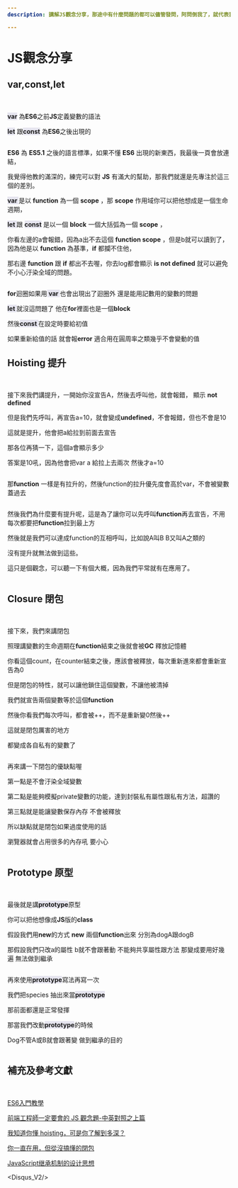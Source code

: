 ```yaml
---
description: 講解JS觀念分享，那途中有什麼問題的都可以儘管發問，阿問倒我了，就代表我還有可以學習的地方，絕對不是我很菜吼

---
```


# JS觀念分享

## var,const,let
<br/>

<span class='Gray'>var</span> 為**ES6**之前**JS**定義變數的語法

<span class='Gray'>let</span> 跟<span class='Gray'>const</span> 為**ES6**之後出現的

<img :src="$withBase('/JS_Idea/var_const_let_1.png')"><br/>



**ES6** 為 **ES5.1** 之後的語言標準，如果不懂 **ES6** 出現的新東西，我最後一頁會放連結，

我覺得他教的滿深的，練完可以對 **JS** 有滿大的幫助，那我們就還是先專注於這三個的差別。

<span class='Gray'> var </span> 是以 **function** 為一個 **scope** ，那 **scope** 作用域你可以把他想成是一個生命週期，

<span class='Gray'> let </span>跟 <span class='Gray'>const</span>  是以一個 **block** 一個大括弧為一個 **scope** ，

你看左邊的a會報錯，因為a出不去這個 **function scope** ，但是b就可以讀到了，因為他是以 **function** 為基準，**if** 都攔不住他，

那右邊 **function** 跟 **if** 都出不去喔，你去log都會顯示 **is not defined** 就可以避免不小心汙染全域的問題。

<img :src="$withBase('/JS_Idea/var_const_let_2.png')"><br/>

**for**迴圈如果用<span class='Gray'> var  </span>也會出現出了迴圈外 還是能用記數用的變數的問題

<span class='Gray'>let </span> 就沒這問題了 他在**for**裡面也是一個**block**

然後<span class='Gray'>const </span>  在設定時要給初值

如果重新給值的話 就會報**error** 適合用在圓周率之類幾乎不會變動的值


## Hoisting 提升
<br/>

接下來我們講提升，一開始你沒宣告A，然後去呼叫他，就會報錯， 顯示 **not defined**

但是我們先呼叫，再宣告a=10，就會變成**undefined**，不會報錯，但也不會是10

這就是提升，他會把a給拉到前面去宣告

那各位再猜一下，這個a會顯示多少

答案是10吼，因為他會把var a 給拉上去兩次 然後才a=10

<img :src="$withBase('/JS_Idea/Hoisting_1.png')"><br/>



那**function** 一樣是有拉升的，然後function的拉升優先度會高於var，不會被變數蓋過去


<img :src="$withBase('/JS_Idea/Hoisting_2.png')"><br/>


然後我們為什麼要有提升呢，這是為了讓你可以先呼叫**function**再去宣告，不用每次都要把**function**拉到最上方

然後就是我們可以達成function的互相呼叫，比如說A叫B  B又叫A之類的

沒有提升就無法做到這些。

這只是個觀念，可以聽一下有個大概，因為我們平常就有在應用了。

<img :src="$withBase('/JS_Idea/Hoisting_3.png')"><br/>


## Closure 閉包
<br/>

接下來，我們來講閉包

照理講變數的生命週期在**function**結束之後就會被**GC** 釋放記憶體

你看這個count，在counter結束之後，應該會被釋放，每次重新進來都會重新宣告為0

但是閉包的特性，就可以讓他鎖住這個變數，不讓他被清掉

我們就宣告兩個變數等於這個**function** 

然後你看我們每次呼叫，都會被++，而不是重新變0然後++

這就是閉包厲害的地方

都變成各自私有的變數了

<img :src="$withBase('/JS_Idea/Closure_1.png')"><br/>

再來講一下閉包的優缺點喔

第一點是不會汙染全域變數 

第二點是能夠模擬private變數的功能，達到封裝私有屬性跟私有方法，超讚的

第三點就是能讓變數保存內存 不會被釋放

所以缺點就是閉包如果過度使用的話

瀏覽器就會占用很多的內存吼 要小心

<img :src="$withBase('/JS_Idea/Closure_2.png')"><br/>

## Prototype 原型
<br/>


最後就是講<span class='Gray'>prototype</span>原型

你可以把他想像成**JS**版的**class**

假設我們用**new**的方式 **new** 兩個**function**出來 分別為dogA跟dogB  

那假設我們只改a的屬性 b就不會跟著動  不能夠共享屬性跟方法 那變成要用好幾遍 無法做到繼承


<img :src="$withBase('/JS_Idea/Prototype_1.png')"><br/>

再來使用<span class='Gray'>prototype</span>寫法再寫一次

我們把species 抽出來當<span class='Gray'>prototype</span>

那前面都還是正常發揮

那當我們改動<span class='Gray'>prototype</span>的時候

Dog不管A或B就會跟著變 做到繼承的目的

<img :src="$withBase('/JS_Idea/Prototype_2.png')"><br/>


## 補充及參考文獻
<br/>

[ES6入門教學](https://es6.ruanyifeng.com/)

[前端工程師一定要會的 JS 觀念題-中英對照之上篇](https://medium.com/starbugs/%E9%9D%A2%E8%A9%A6-%E5%89%8D%E7%AB%AF%E5%B7%A5%E7%A8%8B%E5%B8%AB%E4%B8%80%E5%AE%9A%E8%A6%81%E6%9C%83%E7%9A%84-js-%E8%A7%80%E5%BF%B5%E9%A1%8C-%E4%B8%AD%E8%8B%B1%E5%B0%8D%E7%85%A7%E4%B9%8B%E4%B8%8A%E7%AF%87-3b0a3feda14f)

[我知道你懂 hoisting，可是你了解到多深？](https://blog.techbridge.cc/2018/11/10/javascript-hoisting/)

[你一直在用，但從沒搞懂的閉包](https://medium.com/schaoss-blog/%E4%BD%A0%E4%B8%80%E7%9B%B4%E5%9C%A8%E7%94%A8-%E4%BD%86%E5%BE%9E%E6%B2%92%E6%90%9E%E6%87%82%E7%9A%84%E9%96%89%E5%8C%85-e6b39b4a5ade)

[JavaScript继承机制的设计思想](http://www.ruanyifeng.com/blog/2011/06/designing_ideas_of_inheritance_mechanism_in_javascript.html)

<Disqus_V2/> 

<style>
span{
 font-weight: bold;
}
.Gray{
    background-color: #e6e5ef;  
}
.Red{
    background-color: red;  
}
</style>